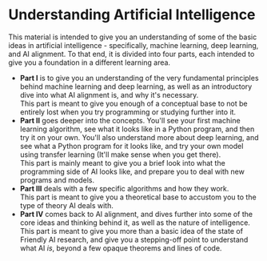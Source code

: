 # Understanding Artificial Intelligence

This material is intended to give you an understanding of some of the basic ideas in artificial intelligence - specifically, machine learning, deep learning, and AI alignment.  To that end, it is divided into four parts, each intended to give you a foundation in a different learning area.

* **Part I** is to give you an understanding of the very fundamental principles behind machine learning and deep learning, as well as an introductory dive into what AI alignment is, and why it's necessary.  
This part is meant to give you enough of a conceptual base to not be entirely lost when you try programming or studying further into it.
* **Part II** goes deeper into the concepts.  You'll see your first machine learning algorithm, see what it looks like in a Python program, and then try it on your own.  You'll also understand more about deep learning, and see what a Python program for it looks like, and try your own model using transfer learning (It'll make sense when you get there).  
This part is mainly meant to give you a brief look into what the programming side of AI looks like, and prepare you to deal with new programs and models.
* **Part III** deals with a few specific algorithms and how they work.  
This part is meant to give you a theoretical base to accustom you to the type of theory AI deals with.
* **Part IV** comes back to AI alignment, and dives further into some of the core ideas and thinking behind it, as well as the nature of intelligence.  
This part is meant to give you more than a basic idea of the state of Friendly AI research, and give you a stepping-off point to understand what AI *is*, beyond a few opaque theorems and lines of code.